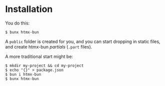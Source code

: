 # Installation

You do this:

```
$ bunx htmx-bun
```

A `public` folder is created for you, and you can start dropping in static files, and create htmx-bun *partials* (`.part` files).

A more traditional start might be:

```
$ mkdir my-project && cd my-project
$ echo "{}" > package.json
$ bun i htmx-bun
$ bunx htmx-bun
```
